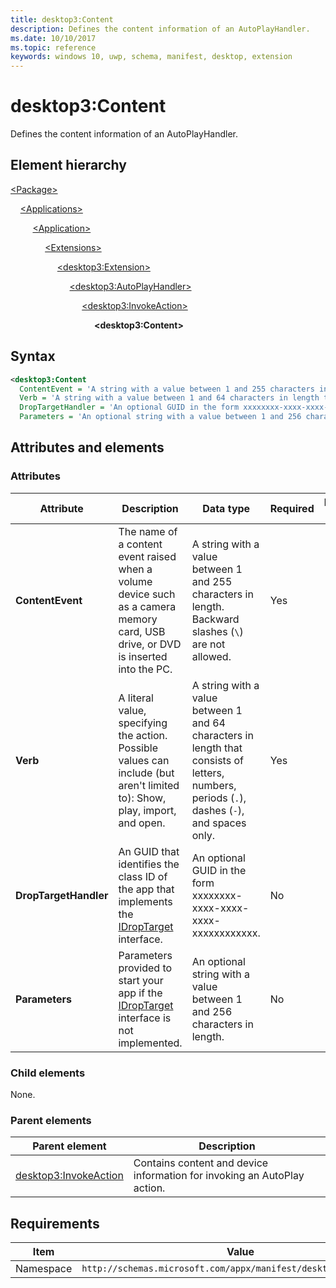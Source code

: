 ```yaml
---
title: desktop3:Content
description: Defines the content information of an AutoPlayHandler.
ms.date: 10/10/2017
ms.topic: reference
keywords: windows 10, uwp, schema, manifest, desktop, extension 
---
```


# desktop3:Content

Defines the content information of an AutoPlayHandler.

## Element hierarchy

[\<Package\>](element-package.md)

&nbsp;&nbsp;&nbsp;&nbsp;[\<Applications\>](element-applications.md)

&nbsp;&nbsp;&nbsp;&nbsp; &nbsp;&nbsp;&nbsp;&nbsp;[\<Application\>](element-application.md)

&nbsp;&nbsp;&nbsp;&nbsp; &nbsp;&nbsp;&nbsp;&nbsp; &nbsp;&nbsp;&nbsp;&nbsp;[\<Extensions\>](element-1-extensions.md)

&nbsp;&nbsp;&nbsp;&nbsp; &nbsp;&nbsp;&nbsp;&nbsp; &nbsp;&nbsp;&nbsp;&nbsp; &nbsp;&nbsp;&nbsp;&nbsp;[\<desktop3:Extension\>](element-desktop3-extension.md)

&nbsp;&nbsp;&nbsp;&nbsp; &nbsp;&nbsp;&nbsp;&nbsp; &nbsp;&nbsp;&nbsp;&nbsp; &nbsp;&nbsp;&nbsp;&nbsp; &nbsp;&nbsp;&nbsp;&nbsp;[\<desktop3:AutoPlayHandler\>](element-desktop3-AutoPlayHandler.md)

&nbsp;&nbsp;&nbsp;&nbsp; &nbsp;&nbsp;&nbsp;&nbsp; &nbsp;&nbsp;&nbsp;&nbsp; &nbsp;&nbsp;&nbsp;&nbsp; &nbsp;&nbsp;&nbsp;&nbsp; &nbsp;&nbsp;&nbsp;&nbsp;[\<desktop3:InvokeAction\>](element-desktop3-invokeaction.md)

&nbsp;&nbsp;&nbsp;&nbsp; &nbsp;&nbsp;&nbsp;&nbsp; &nbsp;&nbsp;&nbsp;&nbsp; &nbsp;&nbsp;&nbsp;&nbsp; &nbsp;&nbsp;&nbsp;&nbsp; &nbsp;&nbsp;&nbsp;&nbsp; &nbsp;&nbsp;&nbsp;&nbsp;**\<desktop3:Content\>**

## Syntax

```xml
<desktop3:Content
  ContentEvent = 'A string with a value between 1 and 255 characters in length. Backward slashes ("\") are not allowed.'
  Verb = 'A string with a value between 1 and 64 characters in length that consists of letters, numbers, periods, dashes, and spaces only.'
  DropTargetHandler = 'An optional GUID in the form xxxxxxxx-xxxx-xxxx-xxxx-xxxxxxxxxxxx.'
  Parameters = 'An optional string with a value between 1 and 256 characters in length.' />
```

## Attributes and elements

### Attributes

| Attribute | Description | Data type | Required | Default value |
|-|-|-|-|-|
| **ContentEvent** | The name of a content event raised when a volume device such as a camera memory card, USB drive, or DVD is inserted into the PC. | A string with a value between 1 and 255 characters in length. Backward slashes (`\`) are not allowed. | Yes |  |
| **Verb** | A literal value, specifying the action. Possible values can include (but aren't limited to): Show, play, import, and open. | A string with a value between 1 and 64 characters in length that consists of letters, numbers, periods (`.`), dashes (`-`), and spaces only. | Yes |  |
| **DropTargetHandler** | An GUID that identifies the class ID of the app that implements the [IDropTarget](/dotnet/api/microsoft.visualstudio.ole.interop.idroptarget) interface. | An optional GUID in the form xxxxxxxx-xxxx-xxxx-xxxx-xxxxxxxxxxxx. | No |  |
| **Parameters** | Parameters provided to start your app if the [IDropTarget](/dotnet/api/microsoft.visualstudio.ole.interop.idroptarget) interface is not implemented. | An optional string with a value between 1 and 256 characters in length. | No |  |

### Child elements

None.

### Parent elements

| Parent element | Description |
|-|-|
| [desktop3:InvokeAction](element-desktop3-invokeaction.md) | Contains content and device information for invoking an AutoPlay action. |

## Requirements

| Item  | Value  |
|--|--|
| Namespace | `http://schemas.microsoft.com/appx/manifest/desktop/windows10/3` |

